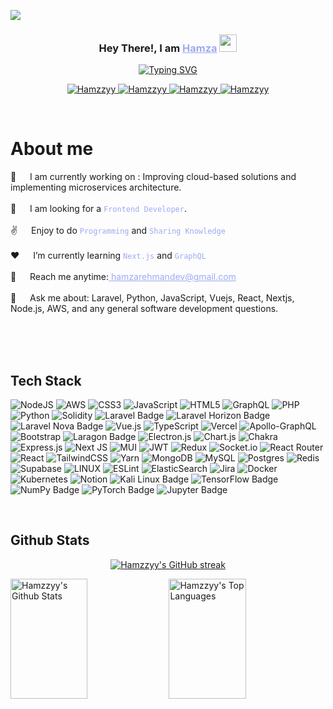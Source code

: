
[![](https://visitcount.itsvg.in/api?id=Hamzzyy&icon=0&color=0)](https://visitcount.itsvg.in)



<!-- Intro  -->
<h3 align="center">
   Hey There!, I am
                <b><a target="_blank" href="https://hamzzyy.vercel.app/" style="color:#9DAAF2">Hamza</a>  <img src="https://media.giphy.com/media/hvRJCLFzcasrR4ia7z/giphy.gif" width="28">
</b>
</h3>
<p align="center">
  <a href="https://github.com/Hamzzyy"><a href="https://git.io/typing-svg"><img src="https://readme-typing-svg.herokuapp.com?font=Poppins&weight=600&pause=1000&color=9DAAF2&center=true&vCenter=true&random=false&width=435&height=52&lines=Full-stack+Developer;Tech+Enthusiast;Learning+New+Skills" alt="Typing SVG" /></a></a>
</p>


<p align="center">
 <a href="https://hamzzyy.vercel.app/" target="blank">
  <img src="https://img.shields.io/badge/Website-DC143C?style=for-the-badge&logo=medium&logoColor=white&bgColor=" alt="Hamzzyy" />
 </a>
 <a href="https://www.linkedin.com/in/hamzarehman2/" target="_blank">
  <img src="https://img.shields.io/badge/LinkedIn-0077B5?style=for-the-badge&logo=linkedin&logoColor=white" alt="Hamzzyy"/>
 </a>
 <a href="https://twitter.com/HamzzyyDev" target="_blank">
  <img src="https://img.shields.io/badge/Twitter-1DA1F2?style=for-the-badge&logo=twitter&logoColor=white" alt="Hamzzyy"/>
 </a>
  <a href="https://www.instagram.com/ig_hamzzyy/" target="_blank">
  <img src="https://img.shields.io/badge/Instagram-E4405F?style=for-the-badge&logo=instagram&logoColor=white" alt="Hamzzyy"/>
 </a>
 
  
</p>
<br />

<!-- About Section -->

# About me

<p>
 <!-- <img align="right" width="350" src="./assets/animation.gif" alt="Coding man Hamza" /> -->
🔭 &emsp; I am currently working on : Improving cloud-based solutions and implementing microservices architecture.<br/><br/>
👯 &emsp; I am looking for a <code style="color:#9DAAF2">Frontend Developer</code>.<br/><br/>
✌️ &emsp; Enjoy to do <code style="color:#9DAAF2">Programming</code> and <code style="color:#9DAAF2">Sharing Knowledge</code> <br/><br/>
❤️ &emsp; I’m currently learning <code style="color:#9DAAF2">Next.js</code> and <code style="color:#9DAAF2">GraphQL</code><br/><br/>
📧 &emsp; Reach me anytime:<a style="color:#9DAAF2" href="mailto=hamzarehmandev@gmail.com"> hamzarehmandev@gmail.com</a><br/><br/>
<!-- 💬 &emsp; Ask me about anything <a style="color:#9DAAF2" href="https://github.com/Hamzzyy/Hamzzyy/issues">here</a><br/><br/> -->
💬 &emsp; Ask me about:  Laravel, Python, JavaScript, Vuejs, React, Nextjs, Node.js, AWS, and any general software development questions.

</p>

<br/>
<br/>
<br/>

## Tech Stack

![NodeJS](https://img.shields.io/badge/node.js-6DA55F?style=for-the-badge&logo=node.js&logoColor=white) ![AWS](https://img.shields.io/badge/AWS-%23FF9900.svg?style=for-the-badge&logo=amazon-aws&logoColor=white) ![CSS3](https://img.shields.io/badge/css3-%231572B6.svg?style=for-the-badge&logo=css3&logoColor=white) ![JavaScript](https://img.shields.io/badge/javascript-%23323330.svg?style=for-the-badge&logo=javascript&logoColor=%23F7DF1E) ![HTML5](https://img.shields.io/badge/html5-%23E34F26.svg?style=for-the-badge&logo=html5&logoColor=white) ![GraphQL](https://img.shields.io/badge/-GraphQL-E10098?style=for-the-badge&logo=graphql&logoColor=white) ![PHP](https://img.shields.io/badge/php-%23777BB4.svg?style=for-the-badge&logo=php&logoColor=white) ![Python](https://img.shields.io/badge/python-3670A0?style=for-the-badge&logo=python&logoColor=ffdd54) ![Solidity](https://img.shields.io/badge/Solidity-%23363636.svg?style=for-the-badge&logo=solidity&logoColor=white) ![Laravel Badge](https://img.shields.io/badge/Laravel-FF2D20?style=for-the-badge&logo=laravel&logoColor=fff) ![Laravel Horizon Badge](https://img.shields.io/badge/Laravel%20Horizon-405263?style=for-the-badge&logo=laravelhorizon&logoColor=fff) ![Laravel Nova Badge](https://img.shields.io/badge/Laravel%20Nova-252D37?logo=laravelnova&logoColor=fff&style=for-the-badge) ![Vue.js](https://img.shields.io/badge/Vue.js-35495E?style=for-the-badge&logo=vuedotjs&logoColor=4FC08D) ![TypeScript](https://img.shields.io/badge/typescript-%23007ACC.svg?style=for-the-badge&logo=typescript&logoColor=white) ![Vercel](https://img.shields.io/badge/vercel-%23000000.svg?style=for-the-badge&logo=vercel&logoColor=white) ![Apollo-GraphQL](https://img.shields.io/badge/-ApolloGraphQL-311C87?style=for-the-badge&logo=apollo-graphql) ![Bootstrap](https://img.shields.io/badge/bootstrap-%23563D7C.svg?style=for-the-badge&logo=bootstrap&logoColor=white) ![Laragon Badge](https://img.shields.io/badge/Laragon-0E83CD?style=for-the-badge&logo=laragon&logoColor=fff) ![Electron.js](https://img.shields.io/badge/Electron-191970?style=for-the-badge&logo=Electron&logoColor=white) ![Chart.js](https://img.shields.io/badge/chart.js-F5788D.svg?style=for-the-badge&logo=chart.js&logoColor=white) ![Chakra](https://img.shields.io/badge/chakra-%234ED1C5.svg?style=for-the-badge&logo=chakraui&logoColor=white) ![Express.js](https://img.shields.io/badge/express.js-%23404d59.svg?style=for-the-badge&logo=express&logoColor=%2361DAFB) ![Next JS](https://img.shields.io/badge/Next-black?style=for-the-badge&logo=next.js&logoColor=white) ![MUI](https://img.shields.io/badge/MUI-%230081CB.svg?style=for-the-badge&logo=material-ui&logoColor=white) ![JWT](https://img.shields.io/badge/JWT-black?style=for-the-badge&logo=JSON%20web%20tokens) ![Redux](https://img.shields.io/badge/redux-%23593d88.svg?style=for-the-badge&logo=redux&logoColor=white) ![Socket.io](https://img.shields.io/badge/Socket.io-black?style=for-the-badge&logo=socket.io&badgeColor=010101) ![React Router](https://img.shields.io/badge/React_Router-CA4245?style=for-the-badge&logo=react-router&logoColor=white) ![React](https://img.shields.io/badge/react-%2320232a.svg?style=for-the-badge&logo=react&logoColor=%2361DAFB) ![TailwindCSS](https://img.shields.io/badge/tailwindcss-%2338B2AC.svg?style=for-the-badge&logo=tailwind-css&logoColor=white) ![Yarn](https://img.shields.io/badge/yarn-%232C8EBB.svg?style=for-the-badge&logo=yarn&logoColor=white) ![MongoDB](https://img.shields.io/badge/MongoDB-%234ea94b.svg?style=for-the-badge&logo=mongodb&logoColor=white) ![MySQL](https://img.shields.io/badge/mysql-%2300f.svg?style=for-the-badge&logo=mysql&logoColor=white) ![Postgres](https://img.shields.io/badge/postgres-%23316192.svg?style=for-the-badge&logo=postgresql&logoColor=white) ![Redis](https://img.shields.io/badge/redis-%23DD0031.svg?style=for-the-badge&logo=redis&logoColor=white) 	![Supabase](https://img.shields.io/badge/Supabase-3ECF8E?style=for-the-badge&logo=supabase&logoColor=white) ![LINUX](https://img.shields.io/badge/Linux-FCC624?style=for-the-badge&logo=linux&logoColor=black) ![ESLint](https://img.shields.io/badge/ESLint-4B3263?style=for-the-badge&logo=eslint&logoColor=white) ![ElasticSearch](https://img.shields.io/badge/-ElasticSearch-005571?style=for-the-badge&logo=elasticsearch) ![Jira](https://img.shields.io/badge/jira-%230A0FFF.svg?style=for-the-badge&logo=jira&logoColor=white) ![Docker](https://img.shields.io/badge/docker-%230db7ed.svg?style=for-the-badge&logo=docker&logoColor=white) ![Kubernetes](https://img.shields.io/badge/kubernetes-%23326ce5.svg?style=for-the-badge&logo=kubernetes&logoColor=white) ![Notion](https://img.shields.io/badge/Notion-%23000000.svg?style=for-the-badge&logo=notion&logoColor=white) ![Kali Linux Badge](https://img.shields.io/badge/Kali%20Linux-557C94?logo=kalilinux&logoColor=fff&style=for-the-badge) ![TensorFlow Badge](https://img.shields.io/badge/TensorFlow-FF6F00?logo=tensorflow&logoColor=fff&style=for-the-badge) ![NumPy Badge](https://img.shields.io/badge/NumPy-013243?logo=numpy&logoColor=fff&style=for-the-badge) ![PyTorch Badge](https://img.shields.io/badge/PyTorch-EE4C2C?logo=pytorch&logoColor=fff&style=for-the-badge) ![Jupyter Badge](https://img.shields.io/badge/Jupyter-F37626?logo=jupyter&logoColor=fff&style=for-the-badge)

<br/>

## Github Stats

<p align="center">
  <a href="https://github.com/Hamzzyy" >
    <img src="https://github-readme-streak-stats.herokuapp.com/?user=Hamzzyy&theme=codeSTACKr&border=9DAAF2" alt="Hamzzyy's GitHub streak"/>
  </a>
</p>



<a> 
    <a href="https://github.com/Hamzzyy"><img alt="Hamzzyy's Github Stats" src="https://denvercoder1-github-readme-stats.vercel.app/api?username=Hamzzyy&show_icons=true&count_private=true&border_color=9DAAF2&bg_color=09131B&title_color=FF652F&icon_color=F8D866&text_color=FFFFFF" height="192px" width="49.5%"/></a>
  <a href="https://github.com/Hamzzyy"><img alt="Hamzzyy's Top Languages" src="https://denvercoder1-github-readme-stats.vercel.app/api/top-langs/?username=Hamzzyy&langs_count=8&layout=compact&border_color=9DAAF2&bg_color=09131B&text_color=FFFFFF&title_color=FF652F&icon_color=F8D866" height="192px" width="49.5%"/></a>
  <br/>
</a>
